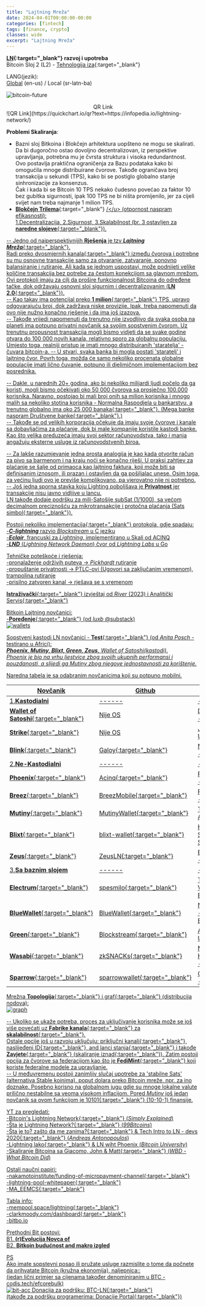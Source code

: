 ```yaml
---
title: "Lajtning Mreža"
date: 2024-04-01T00:00:00-00:00
categories: [fintech]
tags: [finance, crypto]
classes: wide
excerpt: "Lajtning Mreža"
---
```


**[LN](https://en.wikipedia.org/wiki/Lightning_Network){:target="_blank"} razvoj i upotreba**<br>
Bitcoin Sloj 2 (L2) - [Tehnologija iza](https://medium.com/coinmonks/the-lightning-network-technology-behind-bitcoins-scaling-solution-915c07455ca8){:target="_blank"}

LANG(jezik):<br>
[Global](https://infopedia.io/lightning-network/) (en-us) / Local (sr-latn-ba)<br>

![bitcoin-future](https://raw.githubusercontent.com/borisdj/borisdj.github.io/main/assets/images/lightning-network/lightning-model.jpg)

<center>QR Link</center>
![QR Link](https://quickchart.io/qr?text=https://infopedia.io/lightning-network/)

**Problemi Skaliranja**:  
* Bazni sloj Bitkoina i Blokčejn arhitektura uopšteno ne mogu se skalirati.
Da bi dugoročno ostao dovoljno decentralizovan, iz perspektive upravljanja, potrebna mu je čvrsta struktura i visoka redundantnost.  
Ovo postavlja praktična ograničenja za Bazu podataka kako bi omogućila mnoge distribuirane čvorove. Takođe ograničava broj transakcija u sekundi (TPS), kako bi se postiglo globalno stanje sinhronizacije za konsenzus.  
Čak i kada bi se Bitcoin 10 TPS nekako čudesno povećao za faktor 10 bez gubitka sigurnosti, ipak 100 TPS ne bi ništa promijenilo, jer za cijeli svijet nam treba najmanje 1 milion TPS.
* [**Blokčejn Trilema**](https://medium.com/@chainway_xyz/the-true-trilemma-for-bitcoin-layers-06855d535b95){:target="_blank"} <u>/\</u> (otpornost naspram efikasnosti):  
1.Decentralizacija, 2.Sigurnost, 3.Skalabilnost (br. 3 ostavljen za [**naredne slojeve**](https://www.minima.global/post/taking-blockchain-scalability-to-the-next-layer){:target="_blank"}).

-- Jedno od najperspektivnijih **Rješenja** je tzv [***Lajtning Mreža***](https://lightning.network/){:target="_blank"}.  
Radi preko [dvosmjernih kanala](https://bitcoinmagazine.com/technical/understanding-the-lightning-network-part-building-a-bidirectional-payment-channel-1464710791){:target="_blank"} između čvorova i potrebne su mu osnovne transakcije samo za otvaranje, zatvaranje, ponovno balansiranje i rutiranje. Ali kada se jednom uspostavi, može podnijeti velike količine transakcija bez potrebe za čestom konekcijom sa glavnom mrežom.  
Ovi protokoli imaju za cilj da prošire funkcionalnost Bitcoina do određene tačke, dok održavaju osnovni sloj sigurnim i decentralizovanim ([**LN 2.0**](https://blog.theabacus.io/lightning-network-2-0-b878b9bb356e){:target="_blank"}).  
-- Kao takav ima potencijal preko [**1 milion**](https://medium.com/@mnry.io/what-is-the-lightning-network-and-how-does-it-work-a9015096cc1c){:target="_blank"} TPS, upravo odgovarajuću broj, dok zadržava niske provizije. Ipak, treba napomenuti da ovo nije nužno konačno rješenje i da ima još izazova.  
-- Takođe vrijedi napomenuti da trenutno nije izvodljivo da svaka osoba na planeti ima potpuno privatni novčanik sa svojim sopstvenim čvorom. Uz trenutnu propusnost transakcija mogli bismo vidjeti da se svake godine otvara do 100 000 novih kanala, relativno sporo za globalnu populaciju. Umjesto toga, realniji pristup je imati mnogo distribuiranih 'staratelja' - čuvara bitcoin-a. 
-- U stvari, svaka banka bi mogla postati 'staratelj' i lajtning čvor. Povrh toga, možda će samo nekoliko procenata globalne populacije imati lično čuvanje, potpuno ili djelimičnom implementacijom bez posrednika. 

-- Dakle, u narednih 20+ godina, ako bi nekoliko milijardi ljudi počelo da ga koristi, mogli bismo očekivati oko 50 000 čvorova sa prosječno 100.000 korisnika. Naravno, postojao bi mali broj onih sa milion korisnika i mnogo malih sa nekoliko stotina korisnika - Normalna Raspodjela u bankarstvu, a trenutno globalno ima oko [25 000 banaka](https://www.linkedin.com/pulse/how-many-banks-globally-david-gyori){:target="_blank"}. ([Mega banke naspram Društvene banke](https://www.extractable.com/insights/by-the-numbers-mega-banks-vs-community-banks/){:target="_blank"}.)  
-- Takođe se od velikih korporacija očekuje da imaju svoje čvorove i kanale sa dobavljačima za plaćanje, dok bi male kompanije koristile kastodi banke. Kao što velika preduzeća imaju svoj sektor računovodstva, tako i manja angažuju eksterne usluge iz računovodstvenih biroa.

-- Za lakše razumjevanje jedna prosta analogija je kao kada otvorite račun za pivo sa barmenom i na kraju noći se konačno riješi. U praksi zahtjev za plaćanje se šalje od primaoca kao lajtning faktura, koji može biti sa definisanim iznosom, ili prazan i ostavljen da ga pošiljalac unese.
Osim toga, za većinu ljudi ovo je previše komplikovano, pa vjerovatno nije ni potrebno.  
-- Još jedna sporna stavka koju Lighting poboljšava je **Privatnost** jer transakcije nisu javno vidljive u lancu.  
LN takođe dodaje podršku za mili-Satošije subSat (1/1000), sa većom decimalnom preciznošću za mikrotransakcije i protočna plaćanja (Sats [simbol](https://bitcoinmagazine.com/culture/my-suggestion-for-the-bitcoin-sats-symbol){:target="_blank"}). 

Postoji nekoliko [implementacija](https://medium.com/@fulgur.ventures/an-overview-of-lightning-network-implementations-d670255a6cfa){:target="_blank"} protokola, gdje spadaju:  
-***C-lightning*** razvio *Blockstream* u C jeziku  
-***Eclair***, francuski za *Lightning*, implementirano u Skali od ACINQ  
-***LND*** (*Lightning Network Daemon*) čvor od *Lightning Labs* u Go  

Tehničke poteškoće i rješenja:  
-pronalaženje održivih puteva -> *Pickhardt* rutiranje  
-propuštanje privatnosti -> PTLC-ovi (Ugovori sa zaključanim vremenom), trampolina rutiranje  
-prisilno zatvoren kanal -> rješava se s vremenom  

[**Istraživački**](https://river.com/learn/files/river-lightning-report-2023.pdf){:target="_blank"} izvještaj od *River* (2023) i Analitički [Servis](https://1ml.com/){:target="_blank"}  

Bitkoin Lajtning novčanici:  
-[**Poređenje**](https://luxb.substack.com/p/usporedba-lightning-novcanika){:target="_blank"} (od *luxb* @substack)  
![wallets](https://raw.githubusercontent.com/borisdj/borisdj.github.io/main/assets/images/lightning-network/lightning-wallets-all.jpg)

Sopstveni kastodi LN novčanici - [**Test**](https://anitaposch.com/lightning-wallet-test-2024){:target="_blank"} (od *Anita Posch* - testirano u Africi):  
***Phoenix, Mutiny, Blixt, Green, Zeus,** Wallet of Satoshi(kastodi)*.  
*Phoenix je bio na vrhu ljestvice zbog svojih ukupnih performansi i pouzdanosti, a slijedi ga Mutiny zbog njegove jednostavnosti za korištenje.*

Naredna tabela je sa odabranim novčanicima koji su potpuno mobilni.

| Novčanik | Github | Tim | Vid | Tag |
| -----  | ------ | ---- | --- | ---- |
| 1.**Kastodialni** | ------ | ---------- | --- | --------------- |
| [**Wallet of Satoshi**](https://www.walletofsatoshi.com/){:target="_blank"} | Nije OS | Daniel Alexiuc - Australia | [YT](https://www.youtube.com/watch?v=sXBwRO7ML7w){:target="_blank"} | jednostavan, bez provizija |
| [**Strike**](https://strike.me/){:target="_blank"} | Nije OS | Jack Mallers - US | [YT](https://www.youtube.com/watch?v=4-vJ7zZQ4wU){:target="_blank"} | - |
| [**Blink**](https://www.blink.sv/){:target="_blank"} | [Galoy](https://github.com/GaloyMoney/blinkbtc){:target="_blank"} | Nicolas Burtey - El.Sal. | [YT](https://www.youtube.com/watch?v=q3QwxCd1EZE) | [StableSats] |
| 2.**Ne-Kastodialni** | *------* | *----------* | *---* | *---------------* |
| [**Phoenix**](https://phoenix.acinq.co/){:target="_blank"} | [Acinq](https://github.com/ACINQ){:target="_blank"} | Pierre-Marie - Paris, FR | [YT](https://www.youtube.com/watch?v=hmmehTnV3ys){:target="_blank"}| [trust-minimized] |
| [**Breez**](https://breez.technology/mobile/){:target="_blank"} | [BreezMobile](https://github.com/breez/breezmobile){:target="_blank"}| Roy Sheinfeld - Israel | [YT](https://www.youtube.com/watch?v=lcBsn8e-oQ4&t=407s){:target="_blank"} | - |
| [**Mutiny**](https://www.mutinywallet.com/){:target="_blank"} | [MutinyWallet](https://github.com/MutinyWallet/mutiny-web){:target="_blank"} | Tony Giorgio - Austin, TX | [YT](https://www.youtube.com/watch?v=vHQ6wgT3S2I){:target="_blank"} | [Web], [Stables-DLC], [Nostr] |
| [**Blixt**](https://blixtwallet.github.io/){:target="_blank"} | [blixt-wallet](https://github.com/hsjoberg/blixt-wallet){:target="_blank"} | Hampus Sjöberg - Sweden | [YT](https://www.youtube.com/watch?v=5JyOAeaCN0o){:target="_blank"} | - |
| [**Zeus**](https://zeusln.com/){:target="_blank"} | [ZeusLN](https://github.com/ZeusLN/zeus){:target="_blank"} | Evan Kaloudis - NY, US | [YT](https://www.youtube.com/watch?v=hmmehTnV3ys&t=1106s){:target="_blank"} | - |
| 3.**Sa baznim slojem** | *------* | *----------* | *---* | *---------------* |
| [**Electrum**](https://electrum.org/){:target="_blank"} | [spesmilo](https://github.com/spesmilo/electrum){:target="_blank"} | Thomas Voegtlin - Berlin, DE | [YT](https://www.youtube.com/watch?v=pyylkpR4DDk){:target="_blank"} | [eksterni nod] |
| [**BlueWallet**](https://bluewallet.io/){:target="_blank"} | [BlueWallet](https://github.com/BlueWallet/BlueWallet){:target="_blank"} | Nuno Coelho - Barcelona, ES | [YT](https://www.youtube.com/watch?v=iVPNk2ZZ63w){:target="_blank"} | [eksterni nod] |
| [**Green**](https://github.com/Blockstream/green_android){:target="_blank"} | [Blockstream](https://github.com/Blockstream/green_android){:target="_blank"} | Adam Back - US | [YT](https://www.youtube.com/watch?v=DesN85bWmGA){:target="_blank"} | [eksterni nod] |
| [**Wasabi**](https://wasabiwallet.io/){:target="_blank"} | [zkSNACKs](https://github.com/zkSNACKs/WalletWasabi){:target="_blank"} | Max Hillebrand(DE) - Gibraltar | [YT](https://www.youtube.com/watch?v=ECQHAzSckK0){:target="_blank"} | plan za [LN with CoinJoins](https://blog.wasabiwallet.io/what-lightning-network-enabled-wabisabi-coinjoins-might-look-like/){:target="_blank"} |
| [**Sparrow**](https://sparrowwallet.com/){:target="_blank"} | [sparrowwallet](https://github.com/sparrowwallet/sparrow){:target="_blank"} | Craig Raw(ZA) - Cape Town | [YT](https://www.youtube.com/watch?v=qJ_SpQX_YKw){:target="_blank"} | [multisig](https://bitcoiner.guide/multisig/recover/){:target="_blank"} |


Mrežna [**Topologija**](https://appliednetsci.springeropen.com/articles/10.1007/s41109-023-00602-2){:target="_blank"} i [graf](https://lnrouter.app/graph){:target="_blank"} (distribucija nodova):  
![graph](https://raw.githubusercontent.com/borisdj/borisdj.github.io/main/assets/images/lightning-network/lightning-graph.jpg)

--  Ukoliko se ukaže potreba, proces za uključivanje korisnika može se još više povećati uz [**Fabrike kanala**](https://bitcoinops.org/en/topics/channel-factories/){:target="_blank"} za [**skalabilnost**](https://bitcoin.stackexchange.com/questions/67158/what-are-channel-factories-and-how-do-they-work){:target="_blank"}.  
Ostale opcije još u razvoju uključuju: [priključni kanali](https://lightning.engineering/posts/2021-05-26-sidecar-channels/){:target="_blank"}, [naslijeđeni ID](https://github.com/JohnLaw2/btc-iids/blob/main/iids14.pdf){:target="_blank"}, and [lanci stanja](https://medium.com/@RubenSomsen/statechains-non-custodial-off-chain-bitcoin-transfer-1ae4845a4a39){:target="_blank"} i takođe [**Zavjete**](https://bitbox.swiss/blog/what-are-bitcoin-covenants/){:target="_blank"} ([skaliranje iznad](https://www.rhinobitcoin.com/blog/bitcoin-covenants-can-we-scale-beyond-100m-users){:target="_blank"}). Zatim postoji opcija za čvorove sa federacijom kao što je [**FediMint**](https://fedimint.org/){:target="_blank"} koji koriste federalne modele za upravljanje.  
-- U međuvremenu postoji zanimljiv slučaj upotrebe za 'stabilne Sats' (alternativa Stable koinima), poput dolara preko Bitcoin mreže, npr. za ino doznake. Posebno korisno na globalnom jugu gdje su mnoge lokalne valute prilično nestabilne sa veoma visokom inflacijom. Pored *Mutiny* još jedan novčanik sa ovom funkcijom je [10101](https://10101.finance/){:target="_blank"} (10-10-1) finansije.

YT za pregledati:  
-[Bitcoin's Lightning Network](https://www.youtube.com/watch?v=rrr_zPmEiME){:target="_blank"} (*Simply Explained*)  
-[Šta je Lightning Network?](https://www.youtube.com/watch?v=pBh4DcM-0pg){:target="_blank"} (*99Bitcoins*)  
-[Šta je to? zašto da me zanima?](https://www.youtube.com/watch?v=AYAreuNzx58&t=39s){:target="_blank"} & [Tech Intro to LN - devs 2020](https://www.youtube.com/watch?v=E1n3sKKPD_k){:target="_blank"} (*Andreas Antonopoulos*)  
-[Lightning lako](https://www.youtube.com/watch?v=nusOl6wb1a4){:target="_blank"} & [LN wiht Phoenix](https://www.youtube.com/watch?v=9j_slmZ7Eyo) (*Bitcoin University*)  
-[Skaliranje Bitcoina sa Giacomo, John & Matt](https://www.youtube.com/watch?v=Iz81W-_X5gw){:target="_blank"} (*WBD - What Bitcoin Did*)  

Ostali naučni papiri:  
-[nakamotoinstitute/funding-of-micropayment-channel](https://nakamotoinstitute.org/static/docs/scalable-funding-of-bitcoin-micropayment-channel-networks.pdf){:target="_blank"}  
-[lightning-pool-whitepaper](https://lightning.engineering/lightning-pool-whitepaper.pdf){:target="_blank"}  
-[MA_EEMCS](https://essay.utwente.nl/80780/1/Wijburg_MA_EEMCS.pdf){:target="_blank"}  

Tabla info:  
-[mempool.space/lightning](https://mempool.space/lightning){:target="_blank"}  
-[clarkmoody.com/dashboard](https://bitcoin.clarkmoody.com/dashboard/){:target="_blank"}  
-[bitbo.io](https://bitbo.io/target="_blank")  

Prethodni Bit postovi:  
B1. [**(r)Evolucija Novca of**](https://infopedia.io/sr-latn/revolution-of-money/)  
B2. [**Bitkoin budućnost and makro izgled**](https://infopedia.io/sr-latn/bitcoin-future-macro-outlook/)  

PS  
Ako imate sopstevni posao ili pružate usluge razmislite o tome da počnete da prihvatate Bitcoin (kružna ekonomija), naljepnica::  
(jedan lični primjer sa cijenama također denominiranim u BTC - [codis.tech/efcorebulk](https://codis.tech/efcorebulk))  
![bit-acc](https://raw.githubusercontent.com/borisdj/borisdj.github.io/main/assets/images/lightning-network/bit-acc.png)
Donacija za podršku: [BTC-LN](https://borisdj.net/donation/donate-btc.html){:target="_blank"}  
(takođe za podršku programerima: [Donacije Portal](https://bitcoindevlist.com/){:target="_blank"})
